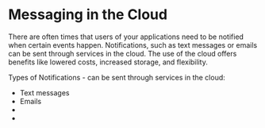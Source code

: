 # Messaging in the Cloud

There are often times that users of your applications need to be notified when certain events happen. Notifications, such as text messages or emails can be sent through services in the cloud. The use of the cloud offers benefits like lowered costs, increased storage, and flexibility.

Types of Notifications - can be sent through services in the cloud:
- Text messages
- Emails
- 
- 